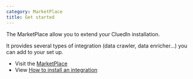 ```yaml
---
category: MarketPlace
title: Get started
---
```


The MarketPlace allow you to extend your CluedIn installation. 

It provides several types of integration (data crawler, data enricher...) you can add to your set up.

- Visit the [MarketPlace](https://cluedin-marketplace.herokuapp.com) 
- View [How to install an integration](/docs/1-Integration/install-integration.html) 

